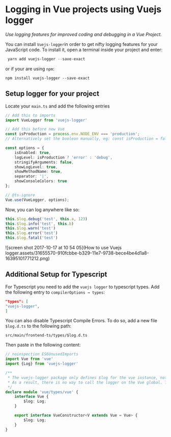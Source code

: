 # Logging in Vue projects using Vuejs logger

*Use logging features for improved coding and debugging in a Vue Project.*

You can install `Vuejs-logger`in order to get nifty logging features for your JavaScript code. To install it, open a
terminal inside your project and enter:

```powershell
 yarn add vuejs-logger --save-exact
```

or if your are using `npm`:

```
npm install vuejs-logger --save-exact
```

## Setup logger for your project

Locate your `main.ts` and add the following entries

```typescript
// Add this to imports
import VueLogger from 'vuejs-logger'

// Add this before new Vue
const isProduction = process.env.NODE_ENV === 'production';
// Alternatively set the boolean manually, eg: const isProduction = false

const options = {
    isEnabled: true,
    logLevel: isProduction ? 'error' : 'debug',
    stringifyArguments: false,
    showLogLevel: true,
    showMethodName: true,
    separator: '|',
    showConsoleColors: true
};

// @ts-ignore
Vue.use(VueLogger, options);
```

Now, you can log anywhere like so:

```typescript
this.$log.debug('test', this.a, 123)
this.$log.info('test', this.b)
this.$log.warn('test')
this.$log.error('test')
this.$log.fatal('test')
```

![screen shot 2017-10-17 at 10 54 05](How to use Vuejs logger.assets/31655570-910fcbbe-b329-11e7-9738-bece4be4d1a8-16395101771212.png)

## Additional Setup for Typescript

For Typescript you need to add the `vuejs logger` to typescript types. Add the following entry
to `compilerOptions → types`:

```json
"types": [
"vuejs-logger",
]
```

You can also disable Typescript Compile Errors. To do so, add a new file `$log.d.ts` to the following path:

```
src/main/frontend-ts/types/$log.d.ts
```

Then paste in the following content:

```typescript
// noinspection ES6UnusedImports
import Vue from 'vue'
import {Log} from 'vuejs-logger'

/**
 * The vuejs-logger package only defines $log for the vue instance, not for the constructor.
 * As a result, there is no way to call the logger on the Vue global. This fixes that.
 */
declare module 'vue/types/vue' {
    interface Vue {
        $log: Log;
    }

    export interface VueConstructor<V extends Vue = Vue> {
        $log: Log;
    }
}
```
